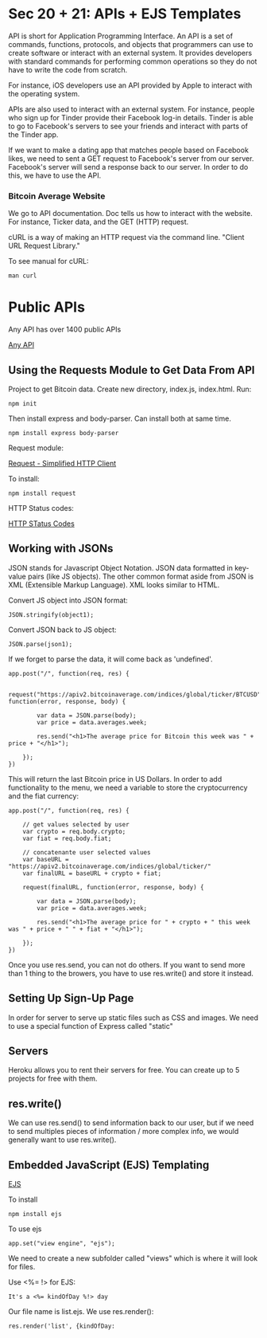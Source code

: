 # Sec 20 + 21: APIs + EJS Templates

API is short for Application Programming Interface. An API is a set of commands, functions, protocols, and objects that programmers can use to create software or interact with an external system. It provides developers with standard commands for performing common operations so they do not have to write the code from scratch. 

For instance, iOS developers use an API provided by Apple to interact with the operating system. 

APIs are also used to interact with an external system. For instance, people who sign up for Tinder provide their Facebook log-in details. Tinder is able to go to Facebook's servers to see your friends and interact with parts of the Tinder app. 

If we want to make a dating app that matches people based on Facebook likes, we need to sent a GET request to Facebook's server from our server. Facebook's server will send a response back to our server. In order to do this, we have to use the API. 

### Bitcoin Average Website

We go to API documentation. Doc tells us how to interact with the website. For instance, Ticker data, and the GET (HTTP) request. 

cURL is a way of making an HTTP request via the command line. "Client URL Request Library."

To see manual for cURL:

```
man curl
```

# Public APIs

Any API has over 1400 public APIs

[Any API](https://any-api.com/)


## Using the Requests Module to Get Data From API

Project to get Bitcoin data. Create new directory, index.js, index.html. Run:

```
npm init
```

Then install express and body-parser. Can install both at same time. 

```
npm install express body-parser
```

Request module:

[Request - Simplified HTTP Client](https://www.npmjs.com/package/request)

To install:

```
npm install request
```

HTTP Status codes:

[HTTP STatus Codes](https://httpstatuses.com/)


## Working with JSONs

JSON stands for Javascript Object Notation. JSON data formatted in key-value pairs (like JS objects). The other common format aside from JSON is XML (Extensible Markup Language). XML looks similar to HTML. 

Convert JS object into JSON format:

```
JSON.stringify(object1);
```

Convert JSON back to JS object:

```
JSON.parse(json1);
```

If we forget to parse the data, it will come back as 'undefined'. 

```
app.post("/", function(req, res) {

    request("https://apiv2.bitcoinaverage.com/indices/global/ticker/BTCUSD", function(error, response, body) {
        
        var data = JSON.parse(body);
        var price = data.averages.week;

        res.send("<h1>The average price for Bitcoin this week was " + price + "</h1>");

    });
})
```

This will return the last Bitcoin price in US Dollars. In order to add functionality to the menu, we need a variable to store the cryptocurrency and the fiat currency:

```
app.post("/", function(req, res) {

    // get values selected by user
    var crypto = req.body.crypto;
    var fiat = req.body.fiat;

    // concatenante user selected values
    var baseURL = "https://apiv2.bitcoinaverage.com/indices/global/ticker/"
    var finalURL = baseURL + crypto + fiat;

    request(finalURL, function(error, response, body) {
        
        var data = JSON.parse(body);
        var price = data.averages.week;

        res.send("<h1>The average price for " + crypto + " this week was " + price + " " + fiat + "</h1>");

    });
})
```

Once you use res.send, you can not do others. If you want to send more than 1 thing to the browers, you have to use res.write() and store it instead. 

## Setting Up Sign-Up Page

In order for server to serve up static files such as CSS and images. We need to use a special function of Express called "static"

## Servers

Heroku allows you to rent their servers for free. You can create up to 5 projects for free with them. 


## res.write()

We can use res.send() to send information back to our user, but if we need to send multiples pieces of information / more complex info, we would generally want to use res.write(). 

## Embedded JavaScript (EJS) Templating

[EJS](https://ejs.co/)

To install

```
npm install ejs
```

To use ejs

```
app.set("view engine", "ejs");
```

We need to create a new subfolder called "views" which is where it will look for files. 

Use <%= !> for EJS:

```
It's a <%= kindOfDay %!> day
```

Our file name is list.ejs. We use res.render():

```
res.render('list', {kindOfDay: 

